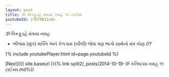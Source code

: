 ```yaml
---
layout: post
title: ૐ ત્રિકફૂડહે મંત્રયા નમહ ૧૧ ટાઈમ્સ
youtubeId: z7DTRB1IvHc
---
```

 
 
 ૐ ત્રિકફૂડહે મંત્રયા નમહ  
 
 -  ભીજમ (મૂળ) શક્તિ અને કેળગામ (ખીલી) જેવા ત્રણ ભાગો સાથેનો મંત્ર કોણ છે? 
 
  
 
  
 
 
 
 
 
 


{% include youtubePlayer.html id=page.youtubeId %}
 
[Next]({{ site.baseurl }}{% link  split2/_posts/2014-10-19-ૐ કનિષ્ટયા નમહ ૧૧ ટાઈમ્સ.md%})
 

